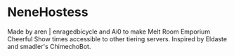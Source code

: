 # NeneHostess
Made by aren | enragedbicycle and Ai0 to make Melt Room Emporium Cheerful Show times accessible to other tiering servers.
Inspired by Eldaste and smadler's ChimechoBot.
